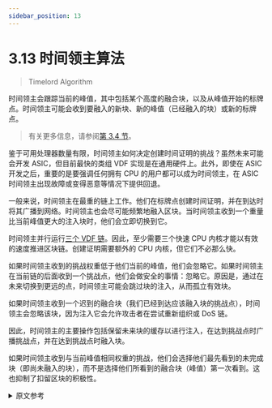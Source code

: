 ```yaml
---
sidebar_position: 13
---
```


# 3.13 时间领主算法

> Timelord Algorithm

时间领主会跟踪当前的峰值，其中包括某个高度的融合块，以及从峰值开始的标牌点。时间领主可能会收到要融入的新块、新的峰值（已经融入的块）或新的标牌点。

>有关更多信息，请参阅[第 3.4 节](/docs/03consensus/challenges "Section 3.4: Challenges")。

鉴于可用处理器数量有限，时间领主如何决定创建时间证明的挑战？虽然未来可能会开发 ASIC，但目前最快的类组 VDF 实现是在通用硬件上。此外，即使在 ASIC 开发之后，重要的是要强调任何拥有 CPU 的用户都可以成为时间领主，在 ASIC 时间领主出现故障或变得恶意等情况下提供回退。

一般来说，时间领主在最重的链上工作。他们在标牌点创建时间证明，并在到达时将其广播到网络。时间领主也会尽可能频繁地融入区块。当时间领主收到一个重量比当前峰值更大的注入块时，他们会立即切换到它。

时间领主并行运行[三个 VDF 链](/docs/03consensus/three_vdf_chains "Section 3.8: Three VDF Chains")。因此，至少需要三个快速 CPU 内核才能以有效的速度推进区块链。创建证明需要额外的 CPU 内核，但它们不必那么快。

如果时间领主收到的挑战权重低于他们当前的峰值，他们会忽略它。如果时间领主在当前链的后面收到一个挑战点，他们会做安全的事情：忽略它。原因是，通过在未来切换到更远的点，时间领主可能会跳过块的注入，从而孤立有效块。

如果时间领主收到一个迟到的融合块（我们已经到达应该融入块的挑战点），时间领主会忽略该块，因为注入它会允许攻击者在尝试重新组织或 DoS 链。

因此，时间领主的主要操作包括保留未来块的缓存以进行注入，在达到挑战点时广播挑战点，并在达到挑战点时融入块。

如果时间领主收到与当前峰值相同权重的挑战，他们会选择他们最先看到的未完成块（即尚未融入的块），而不是选择他们所看到的融合块（峰值）第一次看到。这也抑制了扣留区块的积极性。

<details>
<summary>原文参考</summary>

A timelord keeps track of the current peak, which includes an infused block at a certain height, and signage points from the peak onward. A timelord might receive new blocks to infuse, new peaks (blocks which are already infused), or new signage points.

>For more info, see [Section 3.4](/docs/03consensus/challenges "Section 3.4: Challenges").

How does a timelord decide which challenges to create proofs of time on, given a limited number of available processors? While ASICs are likely to develop in the future, at the moment the fastest classgroup VDF implementations are on general purpose hardware. Furthermore, even after the development of ASICs, it’s important to emphasize that any user with a CPU can be a timelord, to provide fallbacks in the case that the ASIC timelords go down, or becomes malicious, etc.

In general, timelords work on the heaviest chain. They create proofs of time at the signage points, and broadcast these to the network as they are reached. Timelords also infuse blocks as often as they can. When the timelord receives an infused block which has a greater weight than the current peak, they switch to it immediately.

Timelords also run the [three VDF chains](/docs/03consensus/three_vdf_chains "Section 3.8: Three VDF Chains") in parallel. Therefore, at least three fast CPU cores are necessary to advance the blockchain at an efficient rate. Extra CPU cores will be necessary to create proofs, but they do not have to be as fast.

If the timelord receives a challenge with less weight than their current peak, they ignore it. If the timelord receives a challenge point later in the current chain, they do the safe thing: ignore it. The reason is that by switching to a point further in the future, the timelord might be skipping the infusion of blocks, and thus orphaning valid blocks.

If the timelord receives a block for infusion which is late (we have already reached the challenge point at which the block should have been infused), the timelord ignores the block, since infusing to it would allow attackers to instigate a withholding attack, in an attempt to re-org or DoS the chain.

Therefore, the main operation of the timelord involves keeping a cache of future blocks to infuse, broadcasting challenge points when they are reached, and infusing blocks when they reach their challenge points.

If the timelord receives a challenge with the same weight as the current peak, they choose the unfinished block which they saw first (that is, the block that has not been infused yet), as opposed to choosing the infused block (peak) which they saw first. This also disincentivizes the withholding of blocks.

</details>

